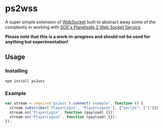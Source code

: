 # ps2wss

A super simple extension of [WebSocket](https://github.com/einaros/ws) built to abstract away some of the complexity in working with [SOE's Planetside 2 Web Socket Service](http://census.soe.com/#ps2-websocket1).

**Please note that this is a work-in-progress and should not be used for anything but experimentation!**

## Usage

### Installing

`npm install ps2wss`

### Example

```js
var stream = require('ps2wss').connect('example', function () {
  stream.subscribe(['PlayerLogin', 'PlayerLogout'], {"worlds": ["1"]});
  stream.on('PlayerLogin', function (payload) {});
  stream.on('PlayerLogout', function (payload) {});
});
```
